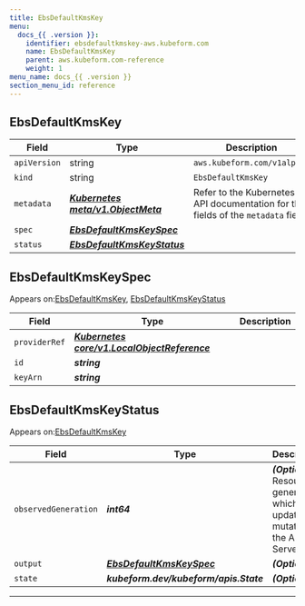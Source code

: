 ```yaml
---
title: EbsDefaultKmsKey
menu:
  docs_{{ .version }}:
    identifier: ebsdefaultkmskey-aws.kubeform.com
    name: EbsDefaultKmsKey
    parent: aws.kubeform.com-reference
    weight: 1
menu_name: docs_{{ .version }}
section_menu_id: reference
---
```


## EbsDefaultKmsKey
| Field | Type | Description |
| ------ | ----- | ----------- |
| `apiVersion` | string | `aws.kubeform.com/v1alpha1` |
|    `kind` | string | `EbsDefaultKmsKey` |
| `metadata` | ***[Kubernetes meta/v1.ObjectMeta](https://kubernetes.io/docs/reference/generated/kubernetes-api/v1.13/#objectmeta-v1-meta)***|Refer to the Kubernetes API documentation for the fields of the `metadata` field.|
| `spec` | ***[EbsDefaultKmsKeySpec](#ebsdefaultkmskeyspec)***||
| `status` | ***[EbsDefaultKmsKeyStatus](#ebsdefaultkmskeystatus)***||
## EbsDefaultKmsKeySpec


Appears on:[EbsDefaultKmsKey](#ebsdefaultkmskey), [EbsDefaultKmsKeyStatus](#ebsdefaultkmskeystatus)


| Field | Type | Description |
| ------ | ----- | ----------- |
| `providerRef` | ***[Kubernetes core/v1.LocalObjectReference](https://kubernetes.io/docs/reference/generated/kubernetes-api/v1.13/#localobjectreference-v1-core)***||
| `id` | ***string***||
| `keyArn` | ***string***||
## EbsDefaultKmsKeyStatus


Appears on:[EbsDefaultKmsKey](#ebsdefaultkmskey)


| Field | Type | Description |
| ------ | ----- | ----------- |
| `observedGeneration` | ***int64***| ***(Optional)*** Resource generation, which is updated on mutation by the API Server.|
| `output` | ***[EbsDefaultKmsKeySpec](#ebsdefaultkmskeyspec)***| ***(Optional)*** |
| `state` | ***kubeform.dev/kubeform/apis.State***| ***(Optional)*** |
---
